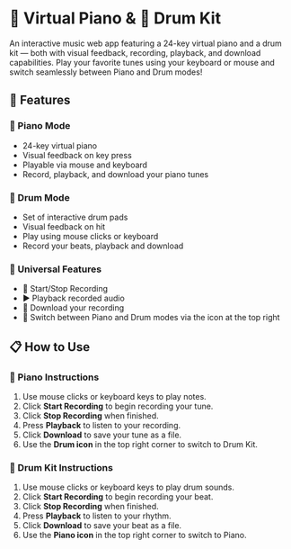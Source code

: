 # 🎹 Virtual Piano & 🥁 Drum Kit

An interactive music web app featuring a 24-key virtual piano and a drum kit — both with visual feedback, recording, playback, and download capabilities. Play your favorite tunes using your keyboard or mouse and switch seamlessly between Piano and Drum modes!

## 🚀 Features

### 🎹 Piano Mode
- 24-key virtual piano
- Visual feedback on key press
- Playable via mouse and keyboard
- Record, playback, and download your piano tunes

### 🥁 Drum Mode
- Set of interactive drum pads
- Visual feedback on hit
- Play using mouse clicks or keyboard
- Record your beats, playback and download

### 🔁 Universal Features
- 🎤 Start/Stop Recording
- ▶️ Playback recorded audio
- 💾 Download your recording
- 🔄 Switch between Piano and Drum modes via the icon at the top right

## 📋 How to Use

### 🎹 Piano Instructions
1. Use mouse clicks or keyboard keys to play notes.
2. Click **Start Recording** to begin recording your tune.
3. Click **Stop Recording** when finished.
4. Press **Playback** to listen to your recording.
5. Click **Download** to save your tune as a file.
6. Use the **Drum icon** in the top right corner to switch to Drum Kit.

### 🥁 Drum Kit Instructions
1. Use mouse clicks or keyboard keys to play drum sounds.
2. Click **Start Recording** to begin recording your beat.
3. Click **Stop Recording** when finished.
4. Press **Playback** to listen to your rhythm.
5. Click **Download** to save your beat as a file.
6. Use the **Piano icon** in the top right corner to switch to Piano.